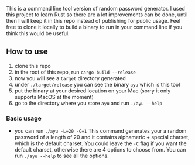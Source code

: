 This is a command line tool version of random password generator. I used this project to learn Rust so there are a lot improvements can be done, until then I will keep it in this repo instead of publishing for public usage. Feel free to clone it locally to build a binary to run in your command line if you think this would be useful.

## How to use
1. clone this repo
2. in the root of this repo, run `cargo build --release`
3. now you will see a `target` directory generated
4. under `./target/release` you can see the binary `ayu` which is this tool
5. put the binary at your desired location on your Mac (sorry it only supports MacOS at the moment)
6. go to the directory where you store `ayu` and run `./ayu --help`

### Basic usage
- you can run `./ayu -L=20 -C=1`
This command generates your a random password of a length of 20 and it contains alphameric + special charset, which is the default charset. You could leave the `-C` flag if you want the default charset, otherwise there are 4 options to choose from. You can run `./ayu --help` to see all the options.